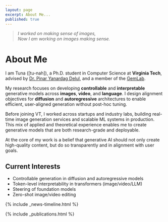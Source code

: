 ```yaml
---
layout: page
excerpt: About Me...
published: true
---
```


> _I worked on making sense of images,\
> Now I am working on images making sense._

# About Me

I am Tuna ([tu-nah]), a Ph.D. student in Computer Science at **Virginia Tech**, advised by [Dr. Pinar Yanardag Delul](https://pinguar.org/), and a member of the [GemLab](https://gemlab-vt.github.io/).

My research focuses on developing **controllable** and **interpretable** generative models across **images**, **video**, and **language**. I design alignment objectives for **diffusion** and **autoregressive** architectures to enable efficient, user-aligned generation without post-hoc tuning.

Before joining VT, I worked across startups and industry labs, building real-time image generation services and scalable ML systems in production. This mix of applied and theoretical experience enables me to create generative models that are both research-grade and deployable.

At the core of my work is a belief that generative AI should not only create high-quality content, but do so transparently and in alignment with user goals.


## Current Interests

- Controllable generation in diffusion and autoregressive models 
- Token-level interpretability in transformers (image/video/LLM)
- Steering of foundation models  
- Zero-shot image/video editing  

{% include _news-timeline.html %}

{% include _publications.html %}

